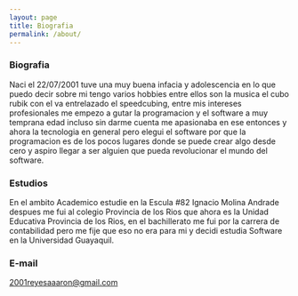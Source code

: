 ```yaml
---
layout: page
title: Biografia
permalink: /about/
---
```

### Biografia
Naci el 22/07/2001 tuve una muy buena infacia y adolescencia en lo que puedo decir sobre mi tengo varios hobbies entre ellos son la musica el cubo rubik con el va entrelazado el speedcubing, entre mis intereses profesionales me empezo a gutar la programacion y el software a muy temprana edad incluso sin darme cuenta me apasionaba en ese entonces y ahora la tecnologia en general pero elegui el software por que la programacion es de los pocos lugares donde se puede crear algo desde cero y aspiro llegar a ser alguien que pueda revolucionar el mundo del software.

### Estudios

En el ambito Academico estudie en la Escula #82 Ignacio Molina Andrade despues me fui al colegio
Provincia de los Rios que ahora es la Unidad Educativa Provincia de los Rios, en el bachillerato
me fui por la carrera de contabilidad pero me fije que eso no era para mi y decidi estudia Software 
en la Universidad Guayaquil.



### E-mail

[2001reyesaaaron@gmail.com](mailto:2001reyesaaron@gmail.com)
